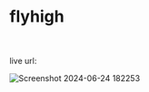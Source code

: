 # flyhigh
<br>
<br>
live url:  


![Screenshot 2024-06-24 182253](https://github.com/justme-vivek/flyhigh/assets/147023192/7b4ddad4-0bfe-4a25-b293-3854c999b44a)
